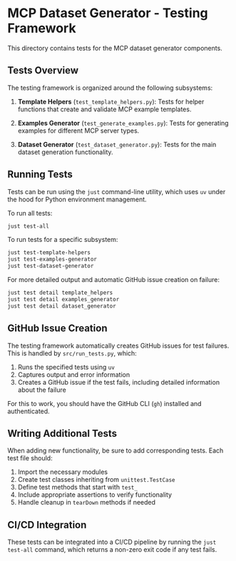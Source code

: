 # MCP Dataset Generator - Testing Framework

This directory contains tests for the MCP dataset generator components.

## Tests Overview

The testing framework is organized around the following subsystems:

1. **Template Helpers** (`test_template_helpers.py`): Tests for helper functions that create and validate MCP example templates.

2. **Examples Generator** (`test_generate_examples.py`): Tests for generating examples for different MCP server types.

3. **Dataset Generator** (`test_dataset_generator.py`): Tests for the main dataset generation functionality.

## Running Tests

Tests can be run using the `just` command-line utility, which uses `uv` under the hood for Python environment management.

To run all tests:

```bash
just test-all
```

To run tests for a specific subsystem:

```bash
just test-template-helpers
just test-examples-generator
just test-dataset-generator
```

For more detailed output and automatic GitHub issue creation on failure:

```bash
just test detail template_helpers
just test detail examples_generator
just test detail dataset_generator
```

## GitHub Issue Creation

The testing framework automatically creates GitHub issues for test failures. This is handled by `src/run_tests.py`, which:

1. Runs the specified tests using `uv`
2. Captures output and error information
3. Creates a GitHub issue if the test fails, including detailed information about the failure

For this to work, you should have the GitHub CLI (`gh`) installed and authenticated.

## Writing Additional Tests

When adding new functionality, be sure to add corresponding tests. Each test file should:

1. Import the necessary modules
2. Create test classes inheriting from `unittest.TestCase`
3. Define test methods that start with `test_`
4. Include appropriate assertions to verify functionality
5. Handle cleanup in `tearDown` methods if needed

## CI/CD Integration

These tests can be integrated into a CI/CD pipeline by running the `just test-all` command, which returns a non-zero exit code if any test fails.